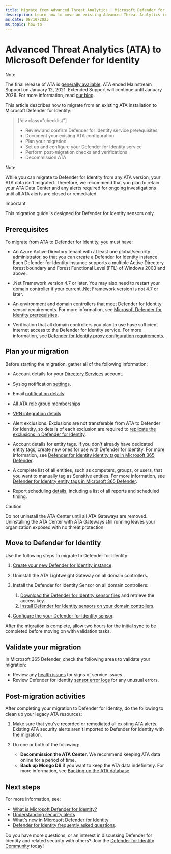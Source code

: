 ```yaml
---
title: Migrate from Advanced Threat Analytics | Microsoft Defender for Identity
description: Learn how to move an existing Advanced Threat Analytics installation to Microsoft Defender for Identity.
ms.date: 08/10/2023
ms.topic: how-to
---
```


# Advanced Threat Analytics (ATA) to Microsoft Defender for Identity

> [!NOTE]
> The final release of ATA is [generally available](https://support.microsoft.com/help/4568997/update-3-for-microsoft-advanced-threat-analytics-1-9). ATA ended Mainstream Support on January 12, 2021. Extended Support will continue until January 2026. For more information, read [our blog](https://techcommunity.microsoft.com/t5/microsoft-security-and/end-of-mainstream-support-for-advanced-threat-analytics-january/ba-p/1539181).

This article describes how to migrate from an existing ATA installation to Microsoft Defender for Identity:

> [!div class="checklist"]
>
> - Review and confirm Defender for Identity service prerequisites
> - Document your existing ATA configuration
> - Plan your migration
> - Set up and configure your Defender for Identity service
> - Perform post-migration checks and verifications
> - Decommission ATA

> [!NOTE]
> While you can migrate to Defender for Identity from any ATA version, your ATA data isn't migrated. Therefore, we recommend that you plan to retain your ATA Data Center and any alerts required for ongoing investigations until all ATA alerts are closed or remediated.

> [!IMPORTANT]
> This migration guide is designed for Defender for Identity sensors only. <!--what does this even mean?-->
>

## Prerequisites

To migrate from ATA to Defender for Identity, you must have:

- An Azure Active Directory tenant with at least one global/security administrator, so that you can create a Defender for Identity instance. Each Defender for Identity instance supports a multiple Active Directory forest boundary and Forest Functional Level (FFL) of Windows 2003 and above.

- .Net Framework version 4.7 or later. You may also need to restart your domain controller if your current .Net Framework version is not 4.7 or later.

- An environment and domain controllers that meet Defender for Identity sensor requirements. For more information, see [Microsoft Defender for Identity prerequisites](prerequisites.md).

- Verification that all domain controllers you plan to use have sufficient internet access to the Defender for Identity service. For more information, see [Defender for Identity proxy configuration requirements](configure-proxy.md).


## Plan your migration

Before starting the migration, gather all of the following information:

- Account details for your [Directory Services](directory-service-accounts.md) account.

- Syslog notification [settings](/defender-for-identity/notifications).

- Email [notification details](../notifications.md).

- All [ATA role group memberships](/advanced-threat-analytics/ata-role-groups)

- [VPN integration details](../vpn-integration.md)

- Alert exclusions. Exclusions are not transferable from ATA to Defender for Identity, so details of each exclusion are required to [replicate the exclusions in Defender for Identity](../exclusions).

- Account details for entity tags. If you don't already have dedicated entity tags, create new ones for use with Defender for Identity. For more information, see [Defender for Identity identity tags in Microsoft 365 Defender](/microsoft-365/security/defender-identity/entity-tags?view=o365-worldwide&branch=main). <!--is this correct?-->

- A complete list of all entities, such as computers, groups, or users, that you want to manually tag as Sensitive entities. For more information, see [Defender for Identity entity tags in Microsoft 365 Defender](../entity-tags.md).

- Report scheduling [details](/defender-for-identity/classic-reports), including a list of all reports and scheduled timing.

> [!CAUTION]
> Do not uninstall the ATA Center until all ATA Gateways are removed. Uninstalling the ATA Center with ATA Gateways still running leaves your organization exposed with no threat protection.

## Move to Defender for Identity

Use the following steps to migrate to Defender for Identity:

1. [Create your new Defender for Identity instance](deploy-defender-identity.md#start-using-microsoft-365-defender).

1. Uninstall the ATA Lightweight Gateway on all domain controllers.

1. Install the Defender for Identity Sensor on all domain controllers:

    1. [Download the Defender for Identity sensor files](download-sensor.md) and retrieve the access key.
    1. [Install Defender for Identity sensors on your domain controllers](install-sensor.md).

1. [Configure the your Defender for Identity sensor](configure-sensor-settings.md).

After the migration is complete, allow two hours for the initial sync to be completed before moving on with validation tasks.

## Validate your migration

In Microsoft 365 Defender, check the following areas to validate your migration:

- Review any [health issues](/defender-for-identity/health-alerts) for signs of service issues.
- Review Defender for Identity [sensor error logs](troubleshooting-using-logs.md) for any unusual errors.

## Post-migration activities

After completing your migration to Defender for Identity, do the following to clean up your legacy ATA resources:

1. Make sure that you've recorded or remediated all existing ATA alerts. Existing ATA security alerts aren't imported to Defender for Identity with the migration.
1. Do one or both of the following:

    - **Decommission the ATA Center**. We recommend keeping ATA data online for a period of time. 
    - **Back up Mongo DB** if you want to keep the ATA data indefinitely. For more information, see [Backing up the ATA database](/advanced-threat-analytics/ata-database-management#backing-up-the-ata-database).

## Next steps

For more information, see:

- [What is Microsoft Defender for Identity?](../what-is.md)
- [Understanding security alerts](../understanding-security-alerts.md)
- [What's new in Microsoft Defender for Identity](../whats-new.md)
- [Defender for Identity frequently asked questions](../technical-faq.yml).

Do you have more questions, or an interest in discussing Defender for Identity and related security with others? Join the [Defender for Identity Community](<https://techcommunity.microsoft.com/t5/Azure-Advanced-Threat-Protection/bd-p/AzureAdvancedThreatProtection>) today!
